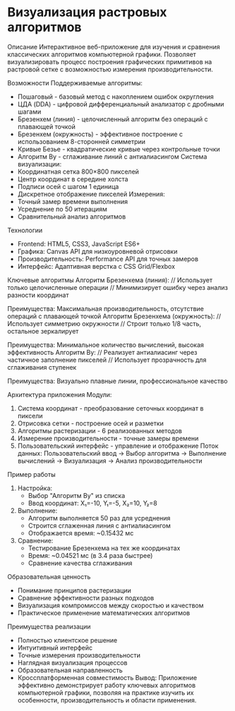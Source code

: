 # Визуализация растровых алгоритмов

Описание
Интерактивное веб-приложение для изучения и сравнения классических алгоритмов компьютерной графики. Позволяет визуализировать процесс построения графических примитивов на растровой сетке с возможностью измерения производительности.

Возможности
Поддерживаемые алгоритмы:
* Пошаговый - базовый метод с накоплением ошибок округления
* ЦДА (DDA) - цифровой дифференциальный анализатор с дробными шагами
* Брезенхем (линия) - целочисленный алгоритм без операций с плавающей точкой
* Брезенхем (окружность) - эффективное построение с использованием 8-сторонней симметрии
* Кривые Безье - квадратические кривые через контрольные точки
* Алгоритм Ву - сглаживание линий с антиалиасингом
Система визуализации:
* Координатная сетка 800×800 пикселей
* Центр координат в середине холста
* Подписи осей с шагом 1 единица
* Дискретное отображение пикселей
Измерения:
* Точный замер времени выполнения
* Усреднение по 50 итерациям
* Сравнительный анализ алгоритмов

Технологии
* Frontend: HTML5, CSS3, JavaScript ES6+
* Графика: Canvas API для низкоуровневой отрисовки
* Производительность: Performance API для точных замеров
* Интерфейс: Адаптивная верстка с CSS Grid/Flexbox

Ключевые алгоритмы
Алгоритм Брезенхема (линия):
// Использует только целочисленные операции
// Минимизирует ошибку через анализ разности координат


Преимущества: Максимальная производительность, отсутствие операций с плавающей точкой
Алгоритм Брезенхема (окружность):
// Использует симметрию окружности
// Строит только 1/8 часть, остальное зеркалирует


Преимущества: Минимальное количество вычислений, высокая эффективность
Алгоритм Ву:
// Реализует антиалиасинг через частичное заполнение пикселей
// Использует прозрачность для сглаживания ступенек


Преимущества: Визуально плавные линии, профессиональное качество

Архитектура приложения
Модули:
1. Система координат - преобразование сеточных координат в пиксели
2. Отрисовка сетки - построение осей и разметки
3. Алгоритмы растеризации - 6 реализованных методов
4. Измерение производительности - точные замеры времени
5. Пользовательский интерфейс - управление и отображение
Поток данных:
Пользовательский ввод → Выбор алгоритма → Выполнение вычислений → Визуализация → Анализ производительности

Пример работы
1. Настройка:
    * Выбор "Алгоритм Ву" из списка
    * Ввод координат: X₁=-10, Y₁=-5, X₂=10, Y₂=8
2. Выполнение:
    * Алгоритм выполняется 50 раз для усреднения
    * Строится сглаженная линия с антиалиасингом
    * Отображается время: ~0.15432 мс
3. Сравнение:
    * Тестирование Брезенхема на тех же координатах
    * Время: ~0.04521 мс (в 3.4 раза быстрее)
    * Сравнение качества сглаживания

Образовательная ценность
* Понимание принципов растеризации
* Сравнение эффективности разных подходов
* Визуализация компромиссов между скоростью и качеством
* Практическое применение математических алгоритмов

Преимущества реализации
* Полностью клиентское решение
* Интуитивный интерфейс
* Точные измерения производительности
* Наглядная визуализация процессов
* Образовательная направленность
* Кроссплатформенная совместимость
Вывод: Приложение эффективно демонстрирует работу ключевых алгоритмов компьютерной графики, позволяя на практике изучить их особенности, производительность и области применения.
